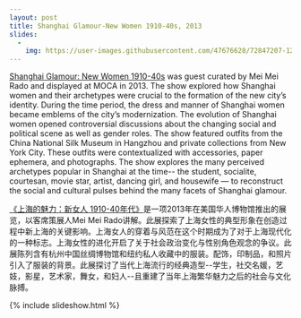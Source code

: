 ```yaml
---
layout: post
title: Shanghai Glamour-New Women 1910-40s, 2013
slides:
  -
    img: https://user-images.githubusercontent.com/47676628/72847207-12f0dc00-3c70-11ea-9c02-fb51a03fcf93.jpg
---
```


[Shanghai Glamour: New Women 1910-40s](
http://www.mocanyc.org/exhibitions/current/shanghai_glamour) was guest curated by Mei Mei Rado and displayed at MOCA in 2013. The show explored how Shanghai women and their archetypes were crucial to the formation of the new city’s identity. During the time period, the dress and manner of Shanghai women became emblems of the city’s modernization. The evolution of Shanghai women opened controversial discussions about the changing social and political scene as well as gender roles. The show featured outfits from the China National Silk Museum in Hangzhou and private collections from New York City. These outfits were contextualized with accessories, paper ephemera, and photographs. The show explores the many perceived archetypes popular in Shanghai at the time-- the student, socialite, courtesan, movie star, artist, dancing girl, and housewife — to reconstruct the social and cultural pulses behind the many facets of Shanghai glamour.

[《上海的魅力：新女人 1910-40年代》](
http://www.mocanyc.org/exhibitions/current/shanghai_glamour)是一项2013年在美国华人博物馆推出的展览，以客席策展人Mei Mei Rado讲解。此展探索了上海女性的典型形象在创造过程中新上海的关键影响。上海女人的穿着与风范在这个时期成为了对于上海现代化的一种标志。上海女性的进化开启了关于社会政治变化与性别角色观念的争议。此展陈列含有杭州中国丝绸博物馆和纽约私人收藏中的服装。配饰，印制品，和照片引入了服装的背景。此展探讨了当代上海流行的经典造型--学生，社交名媛，艺妓，影星，艺术家，舞女，和妇人--且重建了当年上海繁华魅力之后的社会与文化脉搏。

{% include slideshow.html %}
